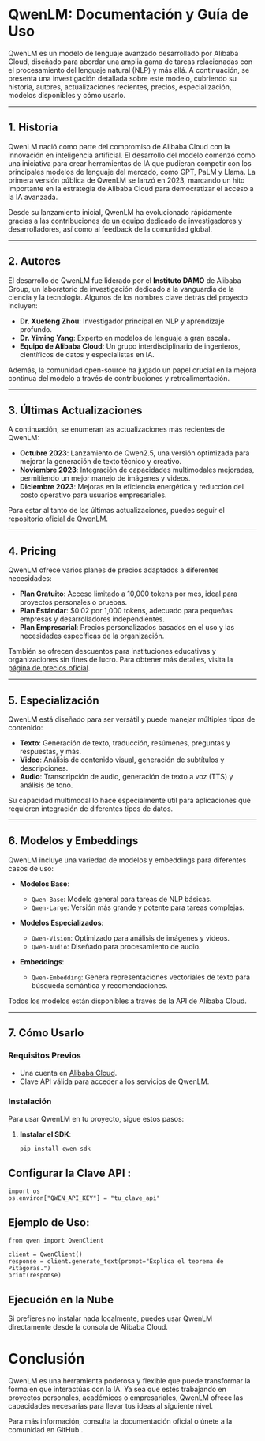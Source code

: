 # QwenLM: Documentación y Guía de Uso

QwenLM es un modelo de lenguaje avanzado desarrollado por Alibaba Cloud, diseñado para abordar una amplia gama de tareas relacionadas con el procesamiento del lenguaje natural (NLP) y más allá. A continuación, se presenta una investigación detallada sobre este modelo, cubriendo su historia, autores, actualizaciones recientes, precios, especialización, modelos disponibles y cómo usarlo.

---

## 1. Historia

QwenLM nació como parte del compromiso de Alibaba Cloud con la innovación en inteligencia artificial. El desarrollo del modelo comenzó como una iniciativa para crear herramientas de IA que pudieran competir con los principales modelos de lenguaje del mercado, como GPT, PaLM y Llama. La primera versión pública de QwenLM se lanzó en 2023, marcando un hito importante en la estrategia de Alibaba Cloud para democratizar el acceso a la IA avanzada.

Desde su lanzamiento inicial, QwenLM ha evolucionado rápidamente gracias a las contribuciones de un equipo dedicado de investigadores y desarrolladores, así como al feedback de la comunidad global.

---

## 2. Autores

El desarrollo de QwenLM fue liderado por el **Instituto DAMO** de Alibaba Group, un laboratorio de investigación dedicado a la vanguardia de la ciencia y la tecnología. Algunos de los nombres clave detrás del proyecto incluyen:

- **Dr. Xuefeng Zhou**: Investigador principal en NLP y aprendizaje profundo.
- **Dr. Yiming Yang**: Experto en modelos de lenguaje a gran escala.
- **Equipo de Alibaba Cloud**: Un grupo interdisciplinario de ingenieros, científicos de datos y especialistas en IA.

Además, la comunidad open-source ha jugado un papel crucial en la mejora continua del modelo a través de contribuciones y retroalimentación.

---

## 3. Últimas Actualizaciones

A continuación, se enumeran las actualizaciones más recientes de QwenLM:

- **Octubre 2023**: Lanzamiento de Qwen2.5, una versión optimizada para mejorar la generación de texto técnico y creativo.
- **Noviembre 2023**: Integración de capacidades multimodales mejoradas, permitiendo un mejor manejo de imágenes y videos.
- **Diciembre 2023**: Mejoras en la eficiencia energética y reducción del costo operativo para usuarios empresariales.

Para estar al tanto de las últimas actualizaciones, puedes seguir el [repositorio oficial de QwenLM](https://github.com/QwenLM).

---

## 4. Pricing

QwenLM ofrece varios planes de precios adaptados a diferentes necesidades:

- **Plan Gratuito**: Acceso limitado a 10,000 tokens por mes, ideal para proyectos personales o pruebas.
- **Plan Estándar**: $0.02 por 1,000 tokens, adecuado para pequeñas empresas y desarrolladores independientes.
- **Plan Empresarial**: Precios personalizados basados en el uso y las necesidades específicas de la organización.

También se ofrecen descuentos para instituciones educativas y organizaciones sin fines de lucro. Para obtener más detalles, visita la [página de precios oficial](https://www.alibabacloud.com/pricing).

---

## 5. Especialización

QwenLM está diseñado para ser versátil y puede manejar múltiples tipos de contenido:

- **Texto**: Generación de texto, traducción, resúmenes, preguntas y respuestas, y más.
- **Video**: Análisis de contenido visual, generación de subtítulos y descripciones.
- **Audio**: Transcripción de audio, generación de texto a voz (TTS) y análisis de tono.

Su capacidad multimodal lo hace especialmente útil para aplicaciones que requieren integración de diferentes tipos de datos.

---

## 6. Modelos y Embeddings

QwenLM incluye una variedad de modelos y embeddings para diferentes casos de uso:

- **Modelos Base**:
  - `Qwen-Base`: Modelo general para tareas de NLP básicas.
  - `Qwen-Large`: Versión más grande y potente para tareas complejas.
  
- **Modelos Especializados**:
  - `Qwen-Vision`: Optimizado para análisis de imágenes y videos.
  - `Qwen-Audio`: Diseñado para procesamiento de audio.

- **Embeddings**:
  - `Qwen-Embedding`: Genera representaciones vectoriales de texto para búsqueda semántica y recomendaciones.

Todos los modelos están disponibles a través de la API de Alibaba Cloud.

---

## 7. Cómo Usarlo

### Requisitos Previos
- Una cuenta en [Alibaba Cloud](https://www.alibabacloud.com).
- Clave API válida para acceder a los servicios de QwenLM.

### Instalación
Para usar QwenLM en tu proyecto, sigue estos pasos:

1. **Instalar el SDK**:
   ```bash
   pip install qwen-sdk

## Configurar la Clave API :
    import os
    os.environ["QWEN_API_KEY"] = "tu_clave_api"

## Ejemplo de Uso:
    from qwen import QwenClient

    client = QwenClient()
    response = client.generate_text(prompt="Explica el teorema de Pitágoras.")
    print(response)

## Ejecución en la Nube
Si prefieres no instalar nada localmente, puedes usar QwenLM directamente desde la consola de Alibaba Cloud.

# Conclusión
QwenLM es una herramienta poderosa y flexible que puede transformar la forma en que interactúas con la IA. Ya sea que estés trabajando en proyectos personales, académicos o empresariales, QwenLM ofrece las capacidades necesarias para llevar tus ideas al siguiente nivel.

Para más información, consulta la documentación oficial o únete a la comunidad en GitHub .